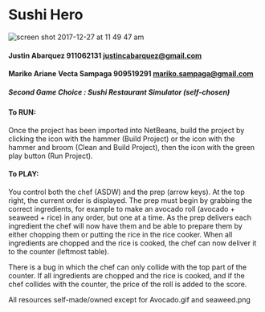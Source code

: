 # Sushi Hero

![screen shot 2017-12-27 at 11 49 47 am](https://user-images.githubusercontent.com/31449701/34505029-589599f4-efd7-11e7-8f82-00ea34fa85b0.jpg)


#### Justin Abarquez 911062131 justincabarquez@gmail.com
#### Mariko Ariane Vecta Sampaga 909519291 mariko.sampaga@gmail.com

##### Second Game Choice : Sushi Restaurant Simulator (self-chosen)

#### To RUN:  
Once the project has been imported into NetBeans, build the project by clicking the icon with the hammer (Build Project) or the icon with the hammer and broom (Clean and Build Project), then the icon with the green play button (Run Project).

#### To PLAY:
You control both the chef (ASDW) and the prep (arrow keys). At the top right, the current order is displayed. The prep must begin by grabbing the correct ingredients, for example to make an avocado roll (avocado + seaweed + rice) in any order, but one at a time. As the prep delivers each ingredient the chef will now have them and be able to prepare them by either chopping them or putting the rice in the rice cooker. When all ingredients are chopped and the rice is cooked, the chef can now deliver it to the counter (leftmost table). 

There is a bug in which the chef can only collide with the top part of the counter.
If all ingredients are chopped and the rice is cooked, and if the chef collides with the counter, the price of the roll is added to the score. 

All resources self-made/owned except for Avocado.gif and seaweed.png
